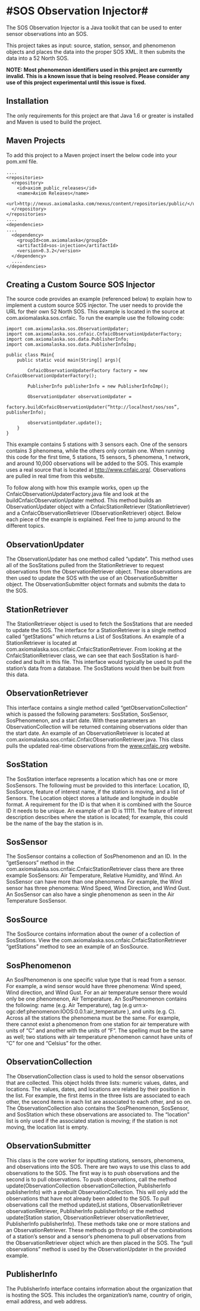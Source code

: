 #SOS Observation Injector#
===========

The SOS Observation Injector is a Java toolkit that can be used to enter sensor observations into an SOS.

This project takes as input: source, station, sensor, and phenomenon objects and places the data into the proper SOS XML. It then submits the data into a 52 North SOS. 

**NOTE: Most phenomenon identifiers used in this project are currently invalid. This is a known issue that is being resolved. Please consider any use of this project experimental until this issue is fixed.**

Installation
------------
The only requirements for this project are that Java 1.6 or greater is installed and Maven is used to build the project.

Maven Projects
--------------
To add this project to a Maven project insert the below code into your pom.xml file. 

    ....
    <repositories>
      <repository>
        <id>axiom_public_releases</id>
        <name>Axiom Releases</name>
        <url>http://nexus.axiomalaska.com/nexus/content/repositories/public/</url>
      </repository>
    </repositories>
    ....
    <dependencies>
    ....
      <dependency>
        <groupId>com.axiomalaska</groupId>
        <artifactId>sos-injection</artifactId>
        <version>0.3.2</version>
      </dependency>
      ....
    </dependencies>

Creating a Custom Source SOS Injector
-------------------------------------
The source code provides an example (referenced below) to explain how to implement a custom source SOS injector. The user needs to provide the URL for their own 52 North SOS. This example is located in the source at com.axiomalaska.sos.cnfaic. To run the example use the following code:

    import com.axiomalaska.sos.ObservationUpdater;
    import com.axiomalaska.sos.cnfaic.CnfaicObservationUpdaterFactory;
    import com.axiomalaska.sos.data.PublisherInfo;
    import com.axiomalaska.sos.data.PublisherInfoImp;
    
    public class Main{
        public static void main(String[] args){
    
            CnfaicObservationUpdaterFactory factory = new CnfaicObservationUpdaterFactory();
    
            PublisherInfo publisherInfo = new PublisherInfoImp();
    
            ObservationUpdater observationUpdater = 
                factory.buildCnfaicObservationUpdater(“http://localhost/sos/sos”, publisherInfo);
    
            observationUpdater.update();
        }
    }

This example contains 5 stations with 3 sensors each. One of the sensors contains 3 phenomena, while the others only contain one. When running this code for the first time, 5 stations, 15 sensors, 5 phenomena, 1 network, and around 10,000 observations will be added to the SOS. This example uses a real source that is located at http://www.cnfaic.org/. Observations are pulled in real time from this website. 

To follow along with how this example works, open up the CnfaicObservationUpdaterFactory.java file and look at the buildCnfaicObservationUpdater method. This method builds an ObservationUpdater object with a CnfaicStationRetriever (StationRetriever) and a CnfaicObservationRetriever (ObservationRetriever) object. Below each piece of the example is explained. Feel free to jump around to the different topics. 

ObservationUpdater
------------------
The ObservationUpdater has one method called “update”. This method uses all of the SosStations pulled from the StationRetriever to request observations from the ObservationRetriever object. These observations are then used to update the SOS with the use of an ObservationSubmitter object. The ObservationSubmitter object formats and submits the data to the SOS. 

StationRetriever
----------------
The StationRetriever object is used to fetch the SosStations that are needed to update the SOS. The interface for a StationRetriever is a single method called “getStations” which returns a List of SosStations. An example of a StationRetriever is located at com.axiomalaska.sos.cnfaic.CnfaicStationRetriever. From looking at the CnfaicStationRetriever class, we can see that each SosStation is hard-coded and built in this file. This interface would typically be used to pull the station’s data from a database. The SosStations would then be built from this data. 

ObservationRetriever
--------------------
This interface contains a single method called “getObservationCollection” which is passed the following parameters: SosStation, SosSensor, SosPhenomenon, and a start date. With these parameters an ObservationCollection will be returned containing observations older than the start date. An example of an ObservationRetriever is located at com.axiomalaska.sos.cnfaic.CnfaicObservationRetriever.java. This class pulls the updated real-time observations from the www.cnfaic.org website. 

SosStation
----------
The SosStation interface represents a location which has one or more SosSensors. The following must be provided to this interface: Location, ID, SosSource, feature of interest name, if the station is moving, and a list of Sensors. The Location object stores a latitude and longitude in double format. A requirement for the ID is that when it is combined with the Source ID it needs to be unique. An example of an ID is 11111. The feature of interest description describes where the station is located; for example, this could be the name of the bay the station is in.

SosSensor
---------
The SosSensor contains a collection of SosPhenomenon and an ID. In the “getSensors” method in the com.axiomalaska.sos.cnfaic.CnfaicStationRetriever class there are three example SosSensors: Air Temperature, Relative Humidity, and Wind. An SosSensor can have more than one phenomena. For example, the Wind sensor has three phenomena: Wind Speed, Wind Direction, and Wind Gust. An SosSensor can also have a single phenomenon as seen in the Air Temperature SosSensor.

SosSource
---------
The SosSource contains information about the owner of a collection of SosStations. View the com.axiomalaska.sos.cnfaic.CnfaicStationRetriever “getStations” method to see an example of an SosSource. 

SosPhenomenon
-------------
An SosPhenomenon is one specific value type that is read from a sensor. For example, a wind sensor would have three phenomena: Wind speed, Wind direction, and Wind Gust. For an air temperature sensor there would only be one phenomenon, Air Temperature. An SosPhenomenon contains the following: name (e.g. Air Temperature), tag (e.g urn:x-ogc:def:phenomenon:IOOS:0.0.1:air_temperature ), and units (e.g. C). Across all the stations the phenomena must be the same. For example, there cannot exist a phenomenon from one station for air temperature with units of “C” and another with the units of “F”. The spelling must be the same as well; two stations with air temperature phenomenon cannot have units of “C” for one and “Celsius” for the other. 

ObservationCollection
---------------------
The ObservationCollection class is used to hold the sensor observations that are collected. This object holds three lists: numeric values, dates, and locations. The values, dates, and locations are related by their position in the list. For example, the first items in the three lists are associated to each other, the second items  in each list are associated to each other, and so on. The ObservationCollection also contains the SosPhenomenon, SosSensor, and SosStation which these observations are associated to. The “location” list is only used if the associated station is moving; if the station is not moving, the location list is empty. 

ObservationSubmitter
--------------------
This class is the core worker for inputting stations, sensors, phenomena, and observations into the SOS. There are two ways to use this class to add observations to the SOS. The first way is to push observations and the second is to pull observations. To push observations, call the method update(ObservationCollection observationCollection, PublisherInfo publisherInfo) with a prebuilt ObservationCollection. This will only add the observations that have not 
already been added to the SOS. To pull observations call the method update(List<Station> stations, ObservationRetriever observationRetriever, PublisherInfo publisherInfo)
or the method update(Station station, ObservationRetriever observationRetriever, PublisherInfo publisherInfo). These methods take one or more stations and an ObservationRetriever. These methods go through all of the combinations of a station’s sensor and a sensor’s phenomena to pull observations from the ObservationRetriever object which are then placed in the SOS. The “pull observations” method is used by the ObservationUpdater in the provided example.


PublisherInfo
-------------
The PublisherInfo interface contains information about the organization that is hosting the SOS. This includes the organization’s name, country of origin, email address, and web address. 
